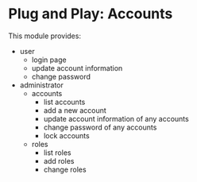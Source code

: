 # Plug and Play: Accounts

This module provides:

* user
    * login page
    * update account information
    * change password
* administrator
    * accounts
        * list accounts
        * add a new account
        * update account information of any accounts
        * change password of any accounts
        * lock accounts
    * roles
        * list roles
        * add roles
        * change roles